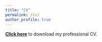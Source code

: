```yaml
---
title: "CV"
permalink: /cv/
author_profile: true
---
```

<!-- wp:paragraph -->
<p><strong><a href="https://github.com/PennyHow/pennyhow.github.io/raw/master/assets/penelope_how_cv.pdf" target="_blank" rel="noreferrer noopener"><span style="text-decoration:underline;">Click here</span></a></strong> to download my professional CV.</p>
<!-- /wp:paragraph -->
